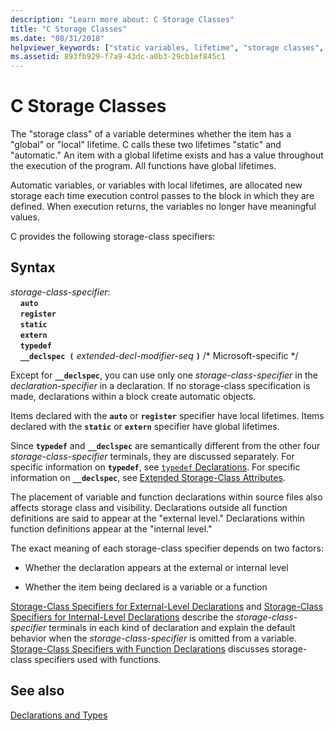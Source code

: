```yaml
---
description: "Learn more about: C Storage Classes"
title: "C Storage Classes"
ms.date: "08/31/2018"
helpviewer_keywords: ["static variables, lifetime", "storage classes", "lifetime, variables", "specifiers, storage class", "storage class specifiers, C storage classes", "storage duration"]
ms.assetid: 893fb929-f7a9-43dc-a0b3-29cb1ef845c1
---
```

# C Storage Classes

The "storage class" of a variable determines whether the item has a "global" or "local" lifetime. C calls these two lifetimes "static" and "automatic." An item with a global lifetime exists and has a value throughout the execution of the program. All functions have global lifetimes.

Automatic variables, or variables with local lifetimes, are allocated new storage each time execution control passes to the block in which they are defined. When execution returns, the variables no longer have meaningful values.

C provides the following storage-class specifiers:

## Syntax

*storage-class-specifier*:<br/>
&nbsp;&nbsp;&nbsp;&nbsp;**`auto`**<br/>
&nbsp;&nbsp;&nbsp;&nbsp;**`register`**<br/>
&nbsp;&nbsp;&nbsp;&nbsp;**`static`**<br/>
&nbsp;&nbsp;&nbsp;&nbsp;**`extern`**<br/>
&nbsp;&nbsp;&nbsp;&nbsp;**`typedef`**<br/>
&nbsp;&nbsp;&nbsp;&nbsp;**`__declspec (`** *extended-decl-modifier-seq* **`)`** /\* Microsoft-specific \*/

Except for **`__declspec`**, you can use only one *storage-class-specifier* in the *declaration-specifier* in a declaration. If no storage-class specification is made, declarations within a block create automatic objects.

Items declared with the **`auto`** or **`register`** specifier have local lifetimes. Items declared with the **`static`** or **`extern`** specifier have global lifetimes.

Since **`typedef`** and **`__declspec`** are semantically different from the other four *storage-class-specifier* terminals, they are discussed separately. For specific information on **`typedef`**, see [`typedef` Declarations](../c-language/typedef-declarations.md). For specific information on **`__declspec`**, see [Extended Storage-Class Attributes](../c-language/c-extended-storage-class-attributes.md).

The placement of variable and function declarations within source files also affects storage class and visibility. Declarations outside all function definitions are said to appear at the "external level." Declarations within function definitions appear at the "internal level."

The exact meaning of each storage-class specifier depends on two factors:

- Whether the declaration appears at the external or internal level

- Whether the item being declared is a variable or a function

[Storage-Class Specifiers for External-Level Declarations](../c-language/storage-class-specifiers-for-external-level-declarations.md) and [Storage-Class Specifiers for Internal-Level Declarations](../c-language/storage-class-specifiers-for-internal-level-declarations.md) describe the *storage-class-specifier* terminals in each kind of declaration and explain the default behavior when the *storage-class-specifier* is omitted from a variable. [Storage-Class Specifiers with Function Declarations](../c-language/storage-class-specifiers-with-function-declarations.md) discusses storage-class specifiers used with functions.

## See also

[Declarations and Types](../c-language/declarations-and-types.md)
